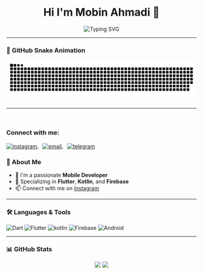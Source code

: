 <h1 align="center">Hi I'm Mobin Ahmadi 👋</h1>

<p align="center">
  <img src="https://readme-typing-svg.herokuapp.com?font=Fira+Code&size=22&pause=1000&center=true&vCenter=true&width=440&lines=Mobile+App+Developer;Flutter+%26+Kotlin+Enthusiast;Firebase+Lover" alt="Typing SVG" />
</p>

---

### 🐍 GitHub Snake Animation
<picture>
  <source media="(prefers-color-scheme: dark)" srcset="https://raw.githubusercontent.com/platane/platane/output/github-contribution-grid-snake-dark.svg">
  <source media="(prefers-color-scheme: dark)" srcset="https://raw.githubusercontent.com/platane/platane/output/github-contribution-grid-snake.svg"> 
  <img alt="github contribution grid snake animation" src="https://raw.githubusercontent.com/platane/platane/output/github-contribution-grid-snake.svg">
</picture>


---
<p align="left"> <a href="https://twitter.com/" target="blank"><img src="https://img.shields.io/twitter/follow/?logo=twitter&style=for-the-badge" alt="" /></a> </p>

<h3 align="left">Connect with me:</h3>
<p align="left">
  <a href="https://instagram.com/m_ahm1384" target="_blank" style="margin-right:10px;">
    <img align="center" src="https://raw.githubusercontent.com/rahuldkjain/github-profile-readme-generator/master/src/images/icons/Social/instagram.svg" alt="instagram" height="32" width="32" />
  </a>
  <a href="mailto:mobin1384ahmadi1384@gmail.com" target="_blank" style="margin-right:10px;"> 
    <img align="center" src="https://cdn-icons-png.flaticon.com/512/732/732200.png" alt="email" height="32" width="32" />
  </a>
  <a href="https://t.me/M_mobin11" target="_blank"> 
    <img align="center" src="https://cdn-icons-png.flaticon.com/512/2111/2111646.png" alt="telegram" height="32" width="32" />
  </a>
</p>

### 🚀 About Me

- 🎯 I'm a passionate **Mobile Developer**
- 💼 Specializing in **Flutter**, **Kotlin**, and **Firebase**
- 📫 Connect with me on [Instagram](https://instagram.com/m_ahm1384)

---

### 🛠️ Languages & Tools
<p align="left">
  <img src="https://cdn.jsdelivr.net/gh/devicons/devicon/icons/dart/dart-original.svg" width="40" height="40" alt="Dart"/>
  <img src="https://cdn.jsdelivr.net/gh/devicons/devicon/icons/flutter/flutter-original.svg" width="40" height="40" alt="Flutter"/>
  <img src="https://www.vectorlogo.zone/logos/kotlinlang/kotlinlang-icon.svg" alt="kotlin" width="40" height="40"/> 
  <img src="https://cdn.jsdelivr.net/gh/devicons/devicon/icons/firebase/firebase-plain.svg" width="40" height="40" alt="Firebase"/>
  <img src="https://cdn.jsdelivr.net/gh/devicons/devicon/icons/android/android-original.svg" width="40" height="40" alt="Android"/>
</p>

---

### 📊 GitHub Stats

<p align="center">
  <img src="https://github-readme-stats.vercel.app/api?username=mobinaa6&show_icons=true&theme=radical" />
  <img src="https://github-readme-stats.vercel.app/api/top-langs/?username=mobinaa6&layout=compact&theme=radical" />
</p>
